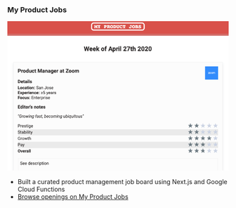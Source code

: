 ### My Product Jobs
![App screenshot](./img/mpj.png)
- Built a curated product management job board using Next.js and Google Cloud Functions
- [Browse openings on My Product Jobs]("myproductjobs.com")
